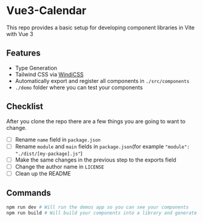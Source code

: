# Vue3-Calendar

This repo provides a basic setup for developing component libraries in Vite with Vue 3

## Features
- Type Generation
- Tailwind CSS via [WindiCSS](https://windicss.netlify.app/)
- Automatically export and register all components in `./src/components`
- `./demo` folder where you can test your components

## Checklist
After you clone the repo there are a few things you are going to want to change.

- [ ] Rename `name` field in `package.json`
- [ ] Rename `module` and `main` fields in `package.json`(for example `"module": "./dist/[my-package].js"`)
- [ ] Make the same changes in the previous step to the exports field
- [ ] Change the author name in `LICENSE`
- [ ] Clean up the README

## Commands
```bash
npm run dev # Will run the demos app so you can see your components
npm run build # Will build your components into a library and generate types
```